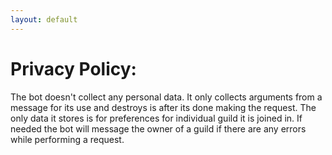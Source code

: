 ```yaml
---
layout: default
---
```


# [](#header-1)Privacy Policy:

The bot doesn't collect any personal data. It only collects arguments from a message for its use and destroys is after its done making the request. The only data it stores is for preferences for individual guild it is joined in. If needed the bot will message the owner of a guild if there are any errors while performing a request.
